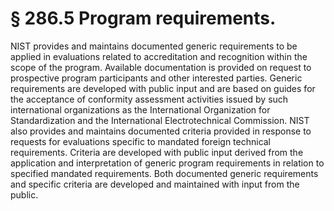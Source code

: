 # § 286.5   Program requirements.

NIST provides and maintains documented generic requirements to be applied in evaluations related to accreditation and recognition within the scope of the program. Available documentation is provided on request to prospective program participants and other interested parties. Generic requirements are developed with public input and are based on guides for the acceptance of conformity assessment activities issued by such international organizations as the International Organization for Standardization and the International Electrotechnical Commission. NIST also provides and maintains documented criteria provided in response to requests for evaluations specific to mandated foreign technical requirements. Criteria are developed with public input derived from the application and interpretation of generic program requirements in relation to specified mandated requirements. Both documented generic requirements and specific criteria are developed and maintained with input from the public.




